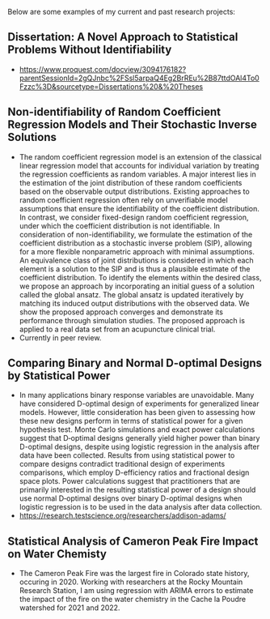 Below are some examples of my current and past research projects:

## Dissertation: A Novel Approach to Statistical Problems Without Identifiability
- https://www.proquest.com/docview/3094176182?parentSessionId=2gQJnbc%2FSsl5arpaQ4Eg2BrREu%2B87ttdOAl4To0Fzzc%3D&sourcetype=Dissertations%20&%20Theses

## Non-identifiability of Random Coefficient Regression Models and Their Stochastic Inverse Solutions
- The random coefficient regression model is an extension of the classical linear regression model that accounts for individual variation by treating the regression coefficients as random variables. A major interest lies in the estimation of the joint distribution of these random coefficients based on the observable output distributions. Existing approaches to random coefficient regression often rely on unverifiable model assumptions that ensure the identifiability of the coefficient distribution. In contrast, we consider fixed-design random coefficient regression, under which the coefficient distribution is not identifiable. In consideration of non-identifiability, we formulate the estimation of the coefficient distribution as a stochastic inverse problem (SIP), allowing for a more flexible nonparametric approach with minimal assumptions. An equivalence class of joint distributions is considered in which each element is a solution to the SIP and is thus a plausible estimate of the coefficient distribution. To identify the elements within the desired class, we propose an approach by incorporating an initial guess of a solution called the global ansatz. The global ansatz is updated iteratively by matching its induced output distributions with the observed data. We show the proposed approach converges and demonstrate its performance through simulation studies. The proposed approach is applied to a real data set from an acupuncture clinical trial.
- Currently in peer review.
## Comparing Binary and Normal D-optimal Designs by Statistical Power
- In many applications binary response variables are unavoidable.  Many have considered D-optimal design of experiments for generalized linear models.  However, little consideration has been given to assessing how these new designs perform in terms of statistical power for a given hypothesis test.  Monte Carlo simulations and exact power calculations suggest that D‑optimal designs generally yield higher power than binary D-optimal designs, despite using logistic regression in the analysis after data have been collected.  Results from using statistical power to compare designs contradict traditional design of experiments comparisons, which employ D-efficiency ratios and fractional design space plots.  Power calculations suggest that practitioners that are primarily interested in the resulting statistical power of a design should use normal D‑optimal designs over binary D-optimal designs when logistic regression is to be used in the data analysis after data collection.
- https://research.testscience.org/researchers/addison-adams/
## Statistical Analysis of Cameron Peak Fire Impact on Water Chemisty
- The Cameron Peak Fire was the largest fire in Colorado state history, occuring in 2020. Working with researchers at the Rocky Mountain Research Station, I am using regression with ARIMA errors to estimate the impact of the fire on the water chemistry in the Cache la Poudre watershed for 2021 and 2022.


  
